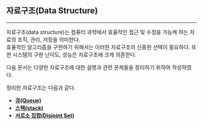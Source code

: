 ## 자료구조(Data Structure)

---

자료구조(data structure)는 컴퓨터 과학에서 효율적인 접근 및 수정을 가능케 하는 자료의 조직, 관리, 저장을 의미한다.  
효율적인 알고리즘을 구현하기 위해서는 이러한 자료구조의 신중한 선택이 필요하다. 또한 시스템의 구현 난이도, 성능은 자료구조에 크게 의존한다.

다음 문서는 다양한 자료구조에 대한 설명과 관련 문제들을 정리하기 위하여 작성하였다.


정리한 자료구조는 다음과 같다.

- [**큐(Queue)**](https://github.com/ChanghyunRyu/Python_CodingTest_note/tree/main/data_structure/queue%26heap)
- [**스택(stack)**](https://github.com/ChanghyunRyu/Python_CodingTest_note/tree/main/data_structure/stack)
- [**서로소 집합(Disjoint Set)**](https://github.com/ChanghyunRyu/Python_CodingTest_note/tree/main/data_structure/disjoint_set)